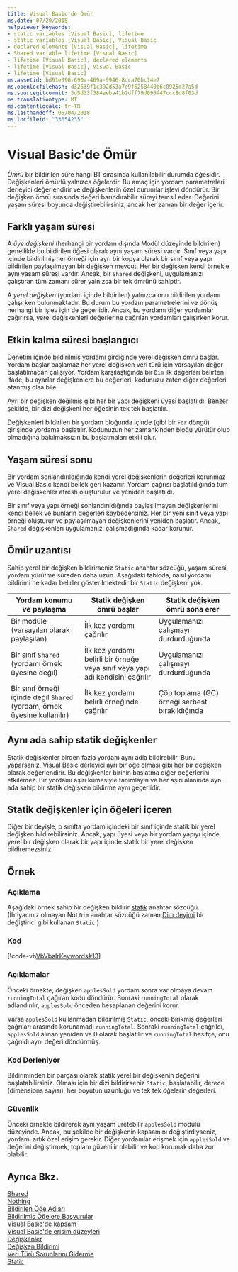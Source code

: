 ```yaml
---
title: Visual Basic'de Ömür
ms.date: 07/20/2015
helpviewer_keywords:
- static variables [Visual Basic], lifetime
- static variables [Visual Basic], Visual Basic
- declared elements [Visual Basic], lifetime
- Shared variable lifetime [Visual Basic]
- lifetime [Visual Basic], declared elements
- lifetime [Visual Basic], Visual Basic
- lifetime [Visual Basic]
ms.assetid: bd91e390-690a-469a-9946-8dca70bc14e7
ms.openlocfilehash: d32639f1c392d53a7e9f6258440b6c0925d27a5d
ms.sourcegitcommit: 3d5d33f384eeba41b2dff79d096f47ccc8d8f03d
ms.translationtype: MT
ms.contentlocale: tr-TR
ms.lasthandoff: 05/04/2018
ms.locfileid: "33654235"
---
```

# <a name="lifetime-in-visual-basic"></a>Visual Basic'de Ömür
*Ömrü* bir bildirilen süre hangi BT sırasında kullanılabilir durumda öğesidir. Değişkenleri ömürlü yalnızca öğelerdir. Bu amaç için yordam parametreleri derleyici değerlendirir ve değişkenlerin özel durumlar işlevi döndürür. Bir değişken ömrü sırasında değeri barındırabilir süreyi temsil eder. Değerini yaşam süresi boyunca değiştirebilirsiniz, ancak her zaman bir değer içerir.  
  
## <a name="different-lifetimes"></a>Farklı yaşam süresi  
 A *üye değişkeni* (herhangi bir yordam dışında Modül düzeyinde bildirilen) genellikle bu bildirilen öğesi olarak aynı yaşam süresi vardır. Sınıf veya yapı içinde bildirilmiş her örneği için ayrı bir kopya olarak bir sınıf veya yapı bildirilen paylaşılmayan bir değişken mevcut. Her bir değişken kendi örnekle aynı yaşam süresi vardır. Ancak, bir `Shared` değişkeni, uygulamanızı çalıştıran tüm zamanı sürer yalnızca bir tek ömrünü sahiptir.  
  
 A *yerel değişken* (yordam içinde bildirilen) yalnızca onu bildirilen yordamı çalışırken bulunmaktadır. Bu durum bu yordam parametrelerini ve dönüş herhangi bir işlev için de geçerlidir. Ancak, bu yordamı diğer yordamlar çağırırsa, yerel değişkenleri değerlerine çağrılan yordamları çalışırken korur.  
  
## <a name="beginning-of-lifetime"></a>Etkin kalma süresi başlangıcı  
 Denetim içinde bildirilmiş yordamı girdiğinde yerel değişken ömrü başlar. Yordam başlar başlamaz her yerel değişken veri türü için varsayılan değer başlatılmadan çalışıyor. Yordam karşılaştığında bir `Dim` ilk değerleri belirten ifade, bu ayarlar değişkenlere bu değerleri, kodunuzu zaten diğer değerleri atanmış olsa bile.  
  
 Ayrı bir değişken değilmiş gibi her bir yapı değişkeni üyesi başlatıldı. Benzer şekilde, bir dizi değişkeni her öğesinin tek tek başlatılır.  
  
 Değişkenleri bildirilen bir yordam bloğunda içinde (gibi bir `For` döngü) girişinde yordama başlatılır. Kodunuzun her zamankinden bloğu yürütür olup olmadığına bakılmaksızın bu başlatmaları etkili olur.  
  
## <a name="end-of-lifetime"></a>Yaşam süresi sonu  
 Bir yordam sonlandırıldığında kendi yerel değişkenlerin değerleri korunmaz ve Visual Basic kendi bellek geri kazanır. Yordam çağrısı başlatıldığında tüm yerel değişkenler afresh oluşturulur ve yeniden başlatıldı.  
  
 Bir sınıf veya yapı örneği sonlandırıldığında paylaşılmayan değişkenlerini kendi bellek ve bunların değerleri kaybedersiniz. Her bir yeni sınıf veya yapı örneği oluşturur ve paylaşılmayan değişkenlerini yeniden başlatır. Ancak, `Shared` değişkenleri uygulamanızı çalışmadığında kadar korunur.  
  
## <a name="extension-of-lifetime"></a>Ömür uzantısı  
 Sahip yerel bir değişken bildirirseniz `Static` anahtar sözcüğü, yaşam süresi, yordam yürütme süreden daha uzun. Aşağıdaki tabloda, nasıl yordamı bildirimi ne kadar belirler gösterilmektedir bir `Static` değişkeni yok.  
  
|Yordam konumu ve paylaşma|Statik değişken ömrü başlar|Statik değişken ömrü sona erer|  
|------------------------------------|-------------------------------------|-----------------------------------|  
|Bir modüle (varsayılan olarak paylaşılan)|İlk kez yordamı çağrılır|Uygulamanızı çalışmayı durdurduğunda|  
|Bir sınıf `Shared` (yordamı örnek üyesine değil)|İlk kez yordamı belirli bir örneğe veya sınıf veya yapı adı kendisini çağrılır|Uygulamanızı çalışmayı durdurduğunda|  
|Bir sınıf örneği içinde değil `Shared` (yordam, örnek üyesine kullanılır)|İlk kez yordamı belirli örneğinde çağrılır|Çöp toplama (GC) örneği serbest bırakıldığında|  
  
## <a name="static-variables-of-the-same-name"></a>Aynı ada sahip statik değişkenler  
 Statik değişkenler birden fazla yordam aynı adla bildirebilir. Bunu yaparsanız, Visual Basic derleyici ayrı bir öğe olması gibi her bir değişken olarak değerlendirir. Bu değişkenler birinin başlatma diğer değerlerini etkilemez. Bir yordamı aşırı kümesiyle tanımlayın ve her aşırı alanında aynı ada sahip bir statik değişken bildirme aynı geçerlidir.  
  
## <a name="containing-elements-for-static-variables"></a>Statik değişkenler için öğeleri içeren  
 Diğer bir deyişle, o sınıfta yordam içindeki bir sınıf içinde statik bir yerel değişken bildirebilirsiniz. Ancak, yapı üyesi veya bir yordam yapıyı içinde yerel bir değişken olarak bir yapı içinde statik bir yerel değişken bildiremezsiniz.  
  
## <a name="example"></a>Örnek  
  
### <a name="description"></a>Açıklama  
 Aşağıdaki örnek sahip bir değişken bildirir [statik](../../../../visual-basic/language-reference/modifiers/static.md) anahtar sözcüğü. (İhtiyacınız olmayan Not `Dim` anahtar sözcüğü zaman [Dim deyimi](../../../../visual-basic/language-reference/statements/dim-statement.md) bir değiştirici gibi kullanan `Static`.)  
  
### <a name="code"></a>Kod  
 [!code-vb[VbVbalrKeywords#13](../../../../visual-basic/language-reference/codesnippet/VisualBasic/lifetime_1.vb)]  
  
### <a name="comments"></a>Açıklamalar  
 Önceki örnekte, değişken `applesSold` yordam sonra var olmaya devam `runningTotal` çağıran kodu döndürür. Sonraki `runningTotal` olarak adlandırılır, `applesSold` önceden hesaplanan değerini korur.  
  
 Varsa `applesSold` kullanmadan bildirilmiş `Static`, önceki birikmiş değerleri çağrıları arasında korunamadı `runningTotal`. Sonraki `runningTotal` çağrıldı, `applesSold` alınan yeniden ve 0 olarak başlatılır ve `runningTotal` basitçe, onu çağrıldı aynı değeri döndürmüş.  
  
### <a name="compiling-the-code"></a>Kod Derleniyor  
 Bildiriminden bir parçası olarak statik yerel bir değişkenin değerini başlatabilirsiniz. Olması için bir dizi bildirirseniz `Static`, başlatabilir, derece (dimensions sayısı), her boyutun uzunluğu ve tek tek öğelerin değerleri.  
  
### <a name="security"></a>Güvenlik  
 Önceki örnekte bildirerek aynı yaşam üretebilir `applesSold` modülü düzeyinde. Ancak, bu şekilde bir değişkenin kapsamını değiştirdiyseniz, yordamı artık özel erişim gerekir. Diğer yordamlar erişmek için `applesSold` ve değerini değiştirmek, toplam güvenilir olabilir ve kod korumak daha zor olabilir.  
  
## <a name="see-also"></a>Ayrıca Bkz.  
 [Shared](../../../../visual-basic/language-reference/modifiers/shared.md)  
 [Nothing](../../../../visual-basic/language-reference/nothing.md)  
 [Bildirilen Öğe Adları](../../../../visual-basic/programming-guide/language-features/declared-elements/declared-element-names.md)  
 [Bildirilmiş Öğelere Başvurular](../../../../visual-basic/programming-guide/language-features/declared-elements/references-to-declared-elements.md)  
 [Visual Basic'de kapsam](../../../../visual-basic/programming-guide/language-features/declared-elements/scope.md)  
 [Visual Basic'de erişim düzeyleri](../../../../visual-basic/programming-guide/language-features/declared-elements/access-levels.md)  
 [Değişkenler](../../../../visual-basic/programming-guide/language-features/variables/index.md)  
 [Değişken Bildirimi](../../../../visual-basic/programming-guide/language-features/variables/variable-declaration.md)  
 [Veri Türü Sorunlarını Giderme](../../../../visual-basic/programming-guide/language-features/data-types/troubleshooting-data-types.md)  
 [Static](../../../../visual-basic/language-reference/modifiers/static.md)
